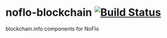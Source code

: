 # noflo-blockchain [![Build Status](https://secure.travis-ci.org/noflo/noflo-blockchain.png?branch=master)](http://travis-ci.org/noflo/noflo-blockchain)

blockchain.info components for NoFlo
